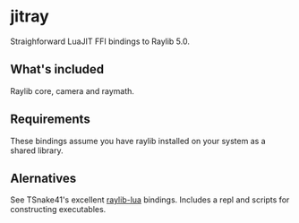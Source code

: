 # jitray
Straighforward LuaJIT FFI bindings to Raylib 5.0.

## What's included
Raylib core, camera and raymath.

## Requirements
These bindings assume you have raylib installed on your system as a shared library. 

## Alernatives
See TSnake41's excellent [raylib-lua](https://github.com/TSnake41/raylib-lua) bindings. Includes a repl and scripts for constructing executables. 
